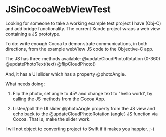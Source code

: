 # JSinCocoaWebViewTest

Looking for someone to take a working example test project I have (Obj-C) and add bridge functionality. The current Xcode project wraps a web view containing a JS prototype. 

To do: write enough Cocoa to demonstrate communications, in both directions, from the example webView JS code to the Objective-C app.

The JS has three methods available:
@updateCloudPhotoRotation (0-360)
@updatePhotoText(text)
@flipCloudPhoto() 

And, it has a UI slider which has a property @photoAngle.

What needs doing:
1. Flip the photo, set angle to 45º and change text to "hello world', by calling the JS methods from the Cocoa App.

2. Listen/poll the UI slider @photoAngle property from the JS view and echo back to the @updateCloudPhotoRotation (angle) JS function via Cocoa. That is, make the slider work.

I will not object to converting project to Swift if it makes you happier. ;-)
